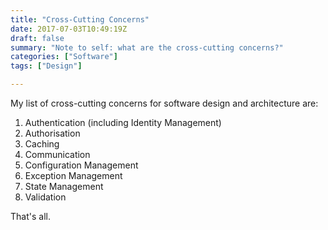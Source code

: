 ```yaml
---
title: "Cross-Cutting Concerns"
date: 2017-07-03T10:49:19Z
draft: false
summary: "Note to self: what are the cross-cutting concerns?"
categories: ["Software"]
tags: ["Design"]

---
```


My list of cross-cutting concerns for software design and architecture are:

1. Authentication (including Identity Management)
2. Authorisation
3. Caching
4. Communication
5. Configuration Management
6. Exception Management
7. State Management
8. Validation

That's all.